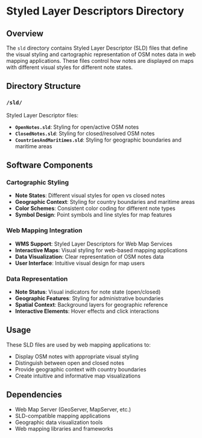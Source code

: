 # Styled Layer Descriptors Directory

## Overview
The `sld` directory contains Styled Layer Descriptor (SLD) files that define the 
visual styling and cartographic representation of OSM notes data in web mapping 
applications. These files control how notes are displayed on maps with different 
visual styles for different note states.

## Directory Structure

### `/sld/`
Styled Layer Descriptor files:
- **`OpenNotes.sld`**: Styling for open/active OSM notes
- **`ClosedNotes.sld`**: Styling for closed/resolved OSM notes
- **`CountriesAndMaritimes.sld`**: Styling for geographic boundaries and maritime areas

## Software Components

### Cartographic Styling
- **Note States**: Different visual styles for open vs closed notes
- **Geographic Context**: Styling for country boundaries and maritime areas
- **Color Schemes**: Consistent color coding for different note types
- **Symbol Design**: Point symbols and line styles for map features

### Web Mapping Integration
- **WMS Support**: Styled Layer Descriptors for Web Map Services
- **Interactive Maps**: Visual styling for web-based mapping applications
- **Data Visualization**: Clear representation of OSM notes data
- **User Interface**: Intuitive visual design for map users

### Data Representation
- **Note Status**: Visual indicators for note state (open/closed)
- **Geographic Features**: Styling for administrative boundaries
- **Spatial Context**: Background layers for geographic reference
- **Interactive Elements**: Hover effects and click interactions

## Usage
These SLD files are used by web mapping applications to:
- Display OSM notes with appropriate visual styling
- Distinguish between open and closed notes
- Provide geographic context with country boundaries
- Create intuitive and informative map visualizations

## Dependencies
- Web Map Server (GeoServer, MapServer, etc.)
- SLD-compatible mapping applications
- Geographic data visualization tools
- Web mapping libraries and frameworks 


